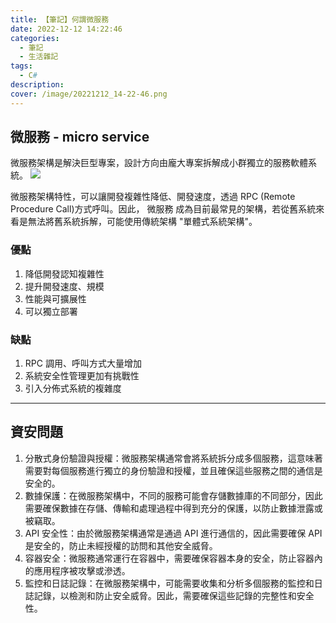 ```yaml
---
title: 【筆記】何謂微服務
date: 2022-12-12 14:22:46
categories: 
  - 筆記 
  - 生活雜記
tags: 
  - C#
description:
cover: /image/20221212_14-22-46.png
---
```


## 微服務 - micro service
微服務架構是解決巨型專案，設計方向由龐大專案拆解成小群獨立的服務軟體系統。
![](/image/20221212_14-22-46.png)

微服務架構特性，可以讓開發複雜性降低、開發速度，透過 RPC (Remote Procedure Call)方式呼叫。因此，
 微服務 成為目前最常見的架構，若從舊系統來看是無法將舊系統拆解，可能使用傳統架構 "單體式系統架構"。

 ### 優點
 1. 降低開發認知複雜性
 2. 提升開發速度、規模
 3. 性能與可擴展性
 4. 可以獨立部署

### 缺點
1. RPC 調用、呼叫方式大量增加
2. 系統安全性管理更加有挑戰性
3. 引入分佈式系統的複雜度

---
## 資安問題
1. 分散式身份驗證與授權：微服務架構通常會將系統拆分成多個服務，這意味著需要對每個服務進行獨立的身份驗證和授權，並且確保這些服務之間的通信是安全的。
2. 數據保護：在微服務架構中，不同的服務可能會存儲數據庫的不同部分，因此需要確保數據在存儲、傳輸和處理過程中得到充分的保護，以防止數據泄露或被竊取。
3. API 安全性：由於微服務架構通常是通過 API 進行通信的，因此需要確保 API 是安全的，防止未經授權的訪問和其他安全威脅。
4. 容器安全：微服務通常運行在容器中，需要確保容器本身的安全，防止容器內的應用程序被攻擊或滲透。
5. 監控和日誌記錄：在微服務架構中，可能需要收集和分析多個服務的監控和日誌記錄，以檢測和防止安全威脅。因此，需要確保這些記錄的完整性和安全性。